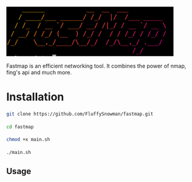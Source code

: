 ![FASTMAP](/docs/fastmap_icon.png)

Fastmap is an efficient networking tool. It combines the power of nmap, fing's api and much more.

# Installation

```bash
git clone https://github.com/FluffySnowman/fastmap.git

cd fastmap

chmod +x main.sh

./main.sh
```

## Usage

